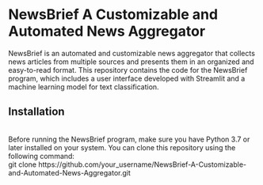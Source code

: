 <H1> NewsBrief A Customizable and Automated News Aggregator </H1>
<p>
NewsBrief is an automated and customizable news aggregator that collects news articles from multiple sources and presents them in an organized and easy-to-read format. This repository contains the code for the NewsBrief program, which includes a user interface developed with Streamlit and a machine learning model for text classification.
</p>

<h2> Installation </h2>
<br>
Before running the NewsBrief program, make sure you have Python 3.7 or later installed on your system. You can clone this repository using the following command:
<br>
git clone https://github.com/your_username/NewsBrief-A-Customizable-and-Automated-News-Aggregator.git




